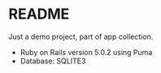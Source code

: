 # README

Just a demo project, part of app collection. 

* Ruby on Rails version 5.0.2 using Puma
* Database: SQLITE3


